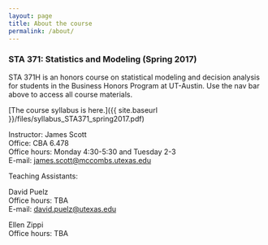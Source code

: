```yaml
---
layout: page
title: About the course
permalink: /about/
---
```


### STA 371: Statistics and Modeling (Spring 2017)

STA 371H is an honors course on statistical modeling and decision analysis for
students in the Business Honors Program at UT-Austin.  Use the nav bar above to access all course materials.

[The course syllabus is here.]({{ site.baseurl }}/files/syllabus_STA371_spring2017.pdf)

Instructor: James Scott  
Office: CBA 6.478  
Office hours: Monday 4:30-5:30 and Tuesday 2-3   
E-mail: james.scott@mccombs.utexas.edu  

Teaching Assistants:

David Puelz  
Office hours: TBA  
E-mail: david.puelz@utexas.edu  

Ellen Zippi  
Office hours: TBA   
